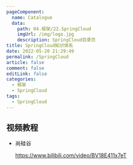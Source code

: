 ```yaml
---
pageComponent: 
  name: Catalogue
  data: 
    path: 04.框架/22.SpringCloud
    imgUrl: /img/logo.jpg
    description: SpringCloud目录页
title: SpringCloud知识体系
date: 2022-05-20 21:29:49
permalink: /SpringCloud
article: false
comment: false
editLink: false
categories:
  - 框架
  - SpringCloud
tags:
  - SpringCloud
---
```


## 视频教程

- 尚硅谷

  <https://www.bilibili.com/video/BV18E411x7eT>
